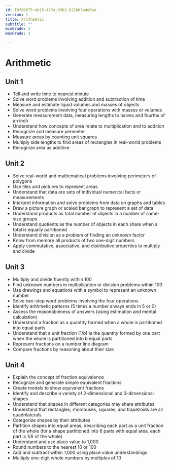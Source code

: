 ```yaml
---
id: f9f80675-eb15-47fa-93b2-621b03a4e0ae
version: 1
title: Arithmetic
subtitle: ""
minGrade: 3
maxGrade: 3

---
```

# Arithmetic


## Unit 1
* Tell and write time to nearest minute
* Solve word problems involving addition and subtraction of time
* Measure and estimate liquid volumes and masses of objects
* Solve word problems involving four operations with masses or volumes
* Generate measurement data, measuring lengths to halves and fourths of an inch
* Understand how concepts of area relate to multiplication and to addition
* Recognize and measure perimeter
* Measure areas by counting unit squares
* Multiply side lengths to find areas of rectangles in real-world problems
* Recognize area as additive

## Unit 2
* Solve real-world and mathematical problems involving perimeters of polygons
* Use tiles and pictures to represent areas
* Understand that data are sets of individual numerical facts or measurements
* Interpret information and solve problems from data on graphs and tables
* Draw a picture graph or scaled bar graph to represent a set of data
* Understand products as total number of objects in a number of same-size groups
* Understand quotients as the number of objects in each share when a total is equally partitioned
* Understand division as a problem of finding an unknown factor
* Know from memory all products of two one-digit numbers
* Apply commutative, associative, and distributive properties to multiply and divide

## Unit 3
* Multiply and divide fluently within 100
* Find unknown numbers in multiplication or division problems within 100
* Use drawings and equations with a symbol to represent an unknown number
* Solve two-step word problems involving the four operations
* Identify arithmetic patterns (5 times a number always ends in 5 or 0)
* Assess the reasonableness of answers (using estimation and mental calculation)
* Understand a fraction as a quantity formed when a whole is partitioned into equal parts
* Understand that a unit fraction (1/b) is the quantity formed by one part when the whole is partitioned into b equal parts
* Represent fractions on a number line diagram
* Compare fractions by reasoning about their size

## Unit 4
* Explain the concept of fraction equivalence
* Recognize and generate simple equivalent fractions
* Create models to show equivalent fractions
* Identify and describe a variety of 2-dimensional and 3-dimensional shapes
* Understand that shapes in different categories may share attributes
* Understand that rectangles, rhombuses, squares, and trapezoids are all quadrilaterals
* Categorize shapes by their attributes
* Partition shapes into equal areas, describing each part as a unit fraction of the whole (for a shape partitioned into 6 parts with equal area, each part is 1/6 of the whole)
* Understand and use place value to 1,000
* Round numbers to the nearest 10 or 100
* Add and subtract within 1,000 using place value understandings
* Multiply one-digit whole numbers by multiples of 10